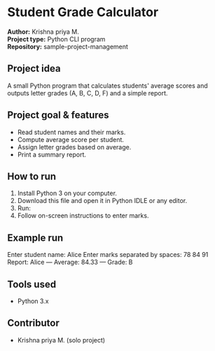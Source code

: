 # Student Grade Calculator

**Author:** Krishna priya M.  
**Project type:** Python CLI program  
**Repository:** sample-project-management  

## Project idea
A small Python program that calculates students' average scores and outputs letter grades (A, B, C, D, F) and a simple report.

## Project goal & features
- Read student names and their marks.
- Compute average score per student.
- Assign letter grades based on average.
- Print a summary report.

## How to run
1. Install Python 3 on your computer.  
2. Download this file and open it in Python IDLE or any editor.  
3. Run:
4. Follow on-screen instructions to enter marks.
## Example run
Enter student name: Alice
Enter marks separated by spaces: 78 84 91
Report:
Alice — Average: 84.33 — Grade: B

## Tools used
- Python 3.x  

## Contributor
- Krishna priya M. (solo project)



